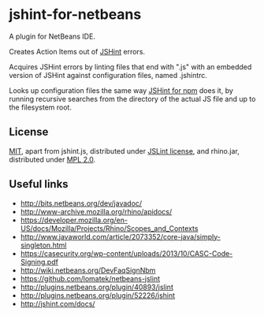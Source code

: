 # jshint-for-netbeans
A plugin for NetBeans IDE.

Creates Action Items out of [JSHint](http://jshint.com/) errors.

Acquires JSHint errors by linting files that end with ".js" with an embedded version of JSHint against configuration files, named .jshintrc.

Looks up configuration files the same way [JSHint for npm](https://www.npmjs.com/package/jshint) does it, by running recursive searches from the directory of the actual JS file and up to the filesystem root.

## License
[MIT](https://raw.githubusercontent.com/luka-zitnik/jshint-for-netbeans/master/LICENSE), apart from jshint.js, distributed under [JSLint license](https://github.com/jshint/jshint/blob/master/src/jshint.js), and rhino.jar, distributed under [MPL 2.0](https://www.mozilla.org/MPL/).

## Useful links
- http://bits.netbeans.org/dev/javadoc/
- http://www-archive.mozilla.org/rhino/apidocs/
- https://developer.mozilla.org/en-US/docs/Mozilla/Projects/Rhino/Scopes_and_Contexts
- http://www.javaworld.com/article/2073352/core-java/simply-singleton.html
- https://casecurity.org/wp-content/uploads/2013/10/CASC-Code-Signing.pdf
- http://wiki.netbeans.org/DevFaqSignNbm
- https://github.com/lomatek/netbeans-jslint
- http://plugins.netbeans.org/plugin/40893/jslint
- http://plugins.netbeans.org/plugin/52226/jshint
- http://jshint.com/docs/
